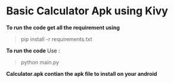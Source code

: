 # Basic Calculator Apk using Kivy

**To run the code get all the requirement using**
>pip install -r requirements.txt

**To run the code**
 Use :
 >python main.py

**Calculator.apk contian the apk file to install on your android**
